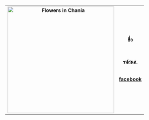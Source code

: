 <center><table>
  <tr>
    <th><img src="img_chania.jpg" alt="Flowers in Chania" width="345" height="345"></th>
    <th><p align="center">ชื่อ</p><br>
        <p align="center">รหัสนศ.</p><br>
        <a href=https://www.facebook.com/arm.zebras/photos/>facebook</a><br /><br />
    </th>
  </tr>
</table></center><br><br>
